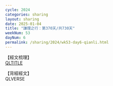 ```yaml
---
cycle: 2024
categories: sharing
layout: sharing
date: 2025-01-04
title: "謙理之行：第370天/共730天"
weekNum: 53
dayNum: 6
permalink: /sharing/2024/wk53-day6-qianli.html
---
```

【經文梳理】  
[QLTITLE](QLLINK)

【背經經文】  
QLVERSE
